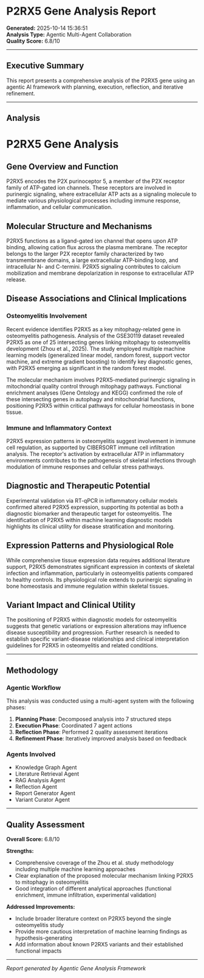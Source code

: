 # P2RX5 Gene Analysis Report

**Generated:** 2025-10-14 15:36:51  
**Analysis Type:** Agentic Multi-Agent Collaboration  
**Quality Score:** 6.8/10

---

## Executive Summary

This report presents a comprehensive analysis of the P2RX5 gene using an agentic AI framework with planning, execution, reflection, and iterative refinement.

---

## Analysis

# P2RX5 Gene Analysis

## Gene Overview and Function
P2RX5 encodes the P2X purinoceptor 5, a member of the P2X receptor family of ATP-gated ion channels. These receptors are involved in purinergic signaling, where extracellular ATP acts as a signaling molecule to mediate various physiological processes including immune response, inflammation, and cellular communication.

## Molecular Structure and Mechanisms
P2RX5 functions as a ligand-gated ion channel that opens upon ATP binding, allowing cation flux across the plasma membrane. The receptor belongs to the larger P2X receptor family characterized by two transmembrane domains, a large extracellular ATP-binding loop, and intracellular N- and C-termini. P2RX5 signaling contributes to calcium mobilization and membrane depolarization in response to extracellular ATP release.

## Disease Associations and Clinical Implications

### Osteomyelitis Involvement
Recent evidence identifies P2RX5 as a key mitophagy-related gene in osteomyelitis pathogenesis. Analysis of the GSE30119 dataset revealed P2RX5 as one of 25 intersecting genes linking mitophagy to osteomyelitis development (Zhou et al., 2025). The study employed multiple machine learning models (generalized linear model, random forest, support vector machine, and extreme gradient boosting) to identify key diagnostic genes, with P2RX5 emerging as significant in the random forest model.

The molecular mechanism involves P2RX5-mediated purinergic signaling in mitochondrial quality control through mitophagy pathways. Functional enrichment analyses (Gene Ontology and KEGG) confirmed the role of these intersecting genes in autophagy and mitochondrial functions, positioning P2RX5 within critical pathways for cellular homeostasis in bone tissue.

### Immune and Inflammatory Context
P2RX5 expression patterns in osteomyelitis suggest involvement in immune cell regulation, as supported by CIBERSORT immune cell infiltration analysis. The receptor's activation by extracellular ATP in inflammatory environments contributes to the pathogenesis of skeletal infections through modulation of immune responses and cellular stress pathways.

## Diagnostic and Therapeutic Potential
Experimental validation via RT-qPCR in inflammatory cellular models confirmed altered P2RX5 expression, supporting its potential as both a diagnostic biomarker and therapeutic target for osteomyelitis. The identification of P2RX5 within machine learning diagnostic models highlights its clinical utility for disease stratification and monitoring.

## Expression Patterns and Physiological Role
While comprehensive tissue expression data requires additional literature support, P2RX5 demonstrates significant expression in contexts of skeletal infection and inflammation, particularly in osteomyelitis patients compared to healthy controls. Its physiological role extends to purinergic signaling in bone homeostasis and immune regulation within skeletal tissues.

## Variant Impact and Clinical Utility
The positioning of P2RX5 within diagnostic models for osteomyelitis suggests that genetic variations or expression alterations may influence disease susceptibility and progression. Further research is needed to establish specific variant-disease relationships and clinical interpretation guidelines for P2RX5 in osteomyelitis and related conditions.

---

## Methodology

### Agentic Workflow
This analysis was conducted using a multi-agent system with the following phases:

1. **Planning Phase**: Decomposed analysis into 7 structured steps
2. **Execution Phase**: Coordinated 7 agent actions
3. **Reflection Phase**: Performed 2 quality assessment iterations
4. **Refinement Phase**: Iteratively improved analysis based on feedback

### Agents Involved
- Knowledge Graph Agent
- Literature Retrieval Agent
- RAG Analysis Agent
- Reflection Agent
- Report Generator Agent
- Variant Curator Agent

---

## Quality Assessment

**Overall Score:** 6.8/10

**Strengths:**
- Comprehensive coverage of the Zhou et al. study methodology including multiple machine learning approaches
- Clear explanation of the proposed molecular mechanism linking P2RX5 to mitophagy in osteomyelitis
- Good integration of different analytical approaches (functional enrichment, immune infiltration, experimental validation)

**Addressed Improvements:**
- Include broader literature context on P2RX5 beyond the single osteomyelitis study
- Provide more cautious interpretation of machine learning findings as hypothesis-generating
- Add information about known P2RX5 variants and their established functional impacts

---

*Report generated by Agentic Gene Analysis Framework*
